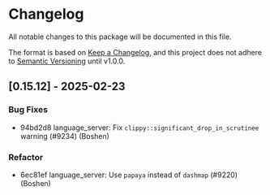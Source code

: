 # Changelog

All notable changes to this package will be documented in this file.

The format is based on [Keep a Changelog](https://keepachangelog.com/en/1.0.0/), and this project does not adhere to [Semantic Versioning](https://semver.org/spec/v2.0.0.html) until v1.0.0.

## [0.15.12] - 2025-02-23

### Bug Fixes

- 94bd2d8 language_server: Fix `clippy::significant_drop_in_scrutinee` warning (#9234) (Boshen)

### Refactor

- 6ec81ef language_server: Use `papaya` instead of `dashmap` (#9220) (Boshen)

